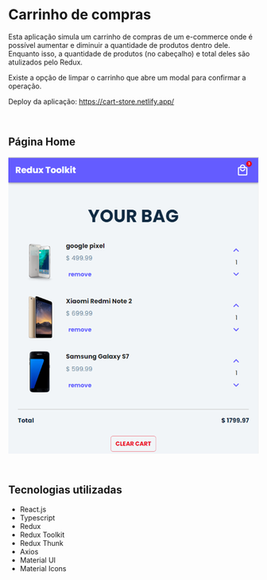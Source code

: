 # Carrinho de compras

Esta aplicação simula um carrinho de compras de um e-commerce onde é possível aumentar e diminuir a quantidade de produtos dentro dele. Enquanto isso, a quantidade de produtos (no cabeçalho) e total deles são atulizados pelo Redux.

Existe a opção de limpar o carrinho que abre um modal para confirmar a operação.

Deploy da aplicação: <a href='https://cart-store.netlify.app/' target='_blank'>https://cart-store.netlify.app/</a>

<br>

## Página Home

<p align="center">
  <img src="./src/assets/home-page.png" alt="Home Page" style="display:block; margin:auto;" />
</p>

<br>

## Tecnologias utilizadas

- React.js
- Typescript
- Redux
- Redux Toolkit
- Redux Thunk
- Axios
- Material UI
- Material Icons
